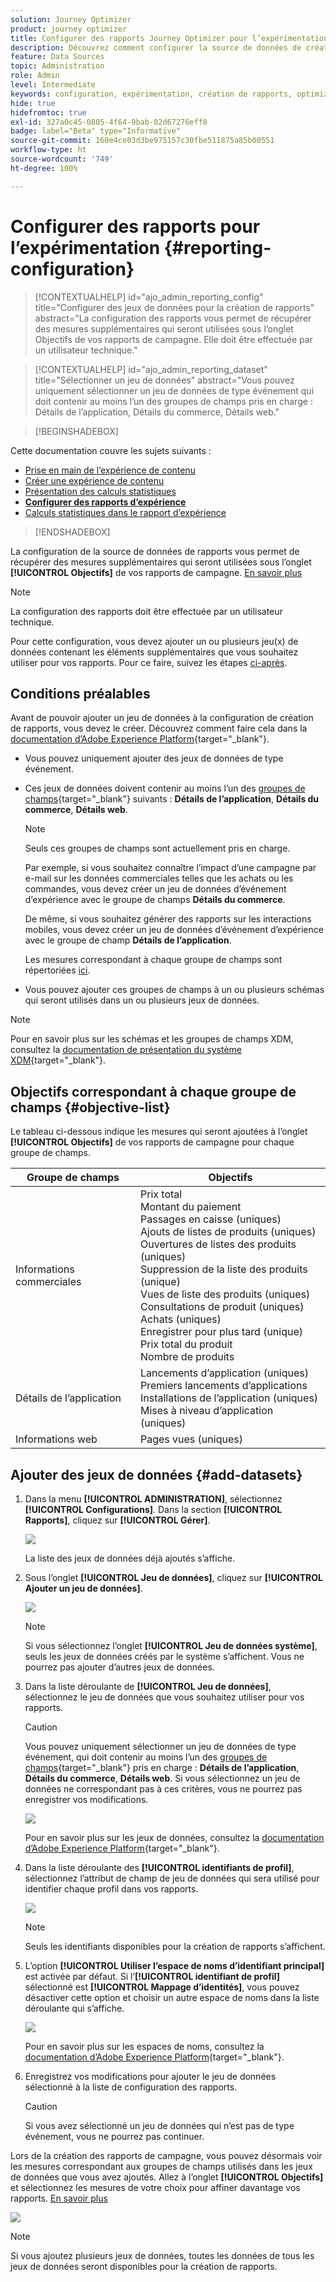 ```yaml
---
solution: Journey Optimizer
product: journey optimizer
title: Configurer des rapports Journey Optimizer pour l’expérimentation
description: Découvrez comment configurer la source de données de création des rapports
feature: Data Sources
topic: Administration
role: Admin
level: Intermediate
keywords: configuration, expérimentation, création de rapports, optimizer
hide: true
hidefromtoc: true
exl-id: 327a0c45-0805-4f64-9bab-02d67276eff8
badge: label="Beta" type="Informative"
source-git-commit: 160e4ce03d3be975157c30fbe511875a85b00551
workflow-type: ht
source-wordcount: '749'
ht-degree: 100%

---
```


# Configurer des rapports pour l’expérimentation {#reporting-configuration}

>[!CONTEXTUALHELP]
>id="ajo_admin_reporting_config"
>title="Configurer des jeux de données pour la création de rapports"
>abstract="La configuration des rapports vous permet de récupérer des mesures supplémentaires qui seront utilisées sous l’onglet Objectifs de vos rapports de campagne. Elle doit être effectuée par un utilisateur technique."

>[!CONTEXTUALHELP]
>id="ajo_admin_reporting_dataset"
>title="Sélectionner un jeu de données"
>abstract="Vous pouvez uniquement sélectionner un jeu de données de type événement qui doit contenir au moins l’un des groupes de champs pris en charge : Détails de l’application, Détails du commerce, Détails web."

>[!BEGINSHADEBOX]

Cette documentation couvre les sujets suivants :

* [Prise en main de l’expérience de contenu](get-started-experiment.md)
* [Créer une expérience de contenu](content-experiment.md)
* [Présentation des calculs statistiques](experiment-calculations.md)
* **[Configurer des rapports d’expérience](reporting-configuration.md)**
* [Calculs statistiques dans le rapport d’expérience](experiment-report-calculations.md)

>[!ENDSHADEBOX]

<!--The reporting data source configuration allows you to define a connection to a system in order to retrieve additional information that will be used in your reports.-->

La configuration de la source de données de rapports vous permet de récupérer des mesures supplémentaires qui seront utilisées sous l’onglet **[!UICONTROL Objectifs]** de vos rapports de campagne. [En savoir plus](content-experiment.md#objectives-global)

>[!NOTE]
>
>La configuration des rapports doit être effectuée par un utilisateur technique. <!--Rights?-->

Pour cette configuration, vous devez ajouter un ou plusieurs jeu(x) de données contenant les éléments supplémentaires que vous souhaitez utiliser pour vos rapports. Pour ce faire, suivez les étapes [ci-après](#add-datasets).

<!--
➡️ [Discover this feature in video](#video)
-->

## Conditions préalables


Avant de pouvoir ajouter un jeu de données à la configuration de création de rapports, vous devez le créer. Découvrez comment faire cela dans la [documentation d’Adobe Experience Platform](https://experienceleague.adobe.com/docs/experience-platform/catalog/datasets/user-guide.html?lang=fr#create){target="_blank"}.

* Vous pouvez uniquement ajouter des jeux de données de type événement.

* Ces jeux de données doivent contenir au moins l’un des [groupes de champs](https://experienceleague.adobe.com/docs/experience-platform/xdm/tutorials/create-schema-ui.html?lang=fr#field-group){target="_blank"} suivants : **Détails de l’application**, **Détails du commerce**, **Détails web**.

   >[!NOTE]
   >
   >Seuls ces groupes de champs sont actuellement pris en charge.

   Par exemple, si vous souhaitez connaître l’impact d’une campagne par e-mail sur les données commerciales telles que les achats ou les commandes, vous devez créer un jeu de données d’événement d’expérience avec le groupe de champs **Détails du commerce**.

   De même, si vous souhaitez générer des rapports sur les interactions mobiles, vous devez créer un jeu de données d’événement d’expérience avec le groupe de champ **Détails de l’application**.

   Les mesures correspondant à chaque groupe de champs sont répertoriées [ici](#objective-list).

* Vous pouvez ajouter ces groupes de champs à un ou plusieurs schémas qui seront utilisés dans un ou plusieurs jeux de données.

>[!NOTE]
>
>Pour en savoir plus sur les schémas et les groupes de champs XDM, consultez la [documentation de présentation du système XDM](https://experienceleague.adobe.com/docs/experience-platform/xdm/home.html?lang=fr){target="_blank"}.

## Objectifs correspondant à chaque groupe de champs {#objective-list}

Le tableau ci-dessous indique les mesures qui seront ajoutées à l’onglet **[!UICONTROL Objectifs]** de vos rapports de campagne pour chaque groupe de champs.

| Groupe de champs | Objectifs |
|--- |--- |
| Informations commerciales | Prix total<br>Montant du paiement<br>Passages en caisse (uniques)<br>Ajouts de listes de produits (uniques)<br>Ouvertures de listes des produits (uniques)<br>Suppression de la liste des produits (unique)<br>Vues de liste des produits (uniques)<br>Consultations de produit (uniques)<br>Achats (uniques)<br>Enregistrer pour plus tard (unique)<br>Prix total du produit<br>Nombre de produits |
| Détails de l’application | Lancements d’application (uniques)<br>Premiers lancements d’applications<br>Installations de l’application (uniques)<br>Mises à niveau d’application (uniques) |
| Informations web | Pages vues (uniques) |

## Ajouter des jeux de données {#add-datasets}

1. Dans la menu **[!UICONTROL ADMINISTRATION]**, sélectionnez **[!UICONTROL Configurations]**. Dans la section **[!UICONTROL Rapports]**, cliquez sur **[!UICONTROL Gérer]**.

   ![](assets/reporting-config-menu.png)

   La liste des jeux de données déjà ajoutés s’affiche.

1. Sous l’onglet **[!UICONTROL Jeu de données]**, cliquez sur **[!UICONTROL Ajouter un jeu de données]**.

   ![](assets/reporting-config-add.png)

   >[!NOTE]
   >
   >Si vous sélectionnez l’onglet **[!UICONTROL Jeu de données système]**, seuls les jeux de données créés par le système s’affichent. Vous ne pourrez pas ajouter d’autres jeux de données.

1. Dans la liste déroulante de **[!UICONTROL Jeu de données]**, sélectionnez le jeu de données que vous souhaitez utiliser pour vos rapports.

   >[!CAUTION]
   >
   >Vous pouvez uniquement sélectionner un jeu de données de type événement, qui doit contenir au moins l’un des [groupes de champs](https://experienceleague.adobe.com/docs/experience-platform/xdm/tutorials/create-schema-ui.html?lang=fr#field-group){target="_blank"} pris en charge : **Détails de l’application**, **Détails du commerce**, **Détails web**. Si vous sélectionnez un jeu de données ne correspondant pas à ces critères, vous ne pourrez pas enregistrer vos modifications.

   ![](assets/reporting-config-datasets.png)

   Pour en savoir plus sur les jeux de données, consultez la [documentation d’Adobe Experience Platform](https://experienceleague.adobe.com/docs/experience-platform/catalog/datasets/overview.html?lang=fr){target="_blank"}.

1. Dans la liste déroulante des **[!UICONTROL identifiants de profil]**, sélectionnez l’attribut de champ de jeu de données qui sera utilisé pour identifier chaque profil dans vos rapports.

   ![](assets/reporting-config-profile-id.png)

   >[!NOTE]
   >
   >Seuls les identifiants disponibles pour la création de rapports s’affichent.

1. L’option **[!UICONTROL Utiliser l’espace de noms d’identifiant principal]** est activée par défaut. Si l’**[!UICONTROL identifiant de profil]** sélectionné est **[!UICONTROL Mappage d’identités]**, vous pouvez désactiver cette option et choisir un autre espace de noms dans la liste déroulante qui s’affiche.

   ![](assets/reporting-config-namespace.png)

   Pour en savoir plus sur les espaces de noms, consultez la [documentation d’Adobe Experience Platform](https://experienceleague.adobe.com/docs/experience-platform/identity/namespaces.html?lang=fr){target="_blank"}.

1. Enregistrez vos modifications pour ajouter le jeu de données sélectionné à la liste de configuration des rapports.

   >[!CAUTION]
   >
   >Si vous avez sélectionné un jeu de données qui n’est pas de type événement, vous ne pourrez pas continuer.

Lors de la création des rapports de campagne, vous pouvez désormais voir les mesures correspondant aux groupes de champs utilisés dans les jeux de données que vous avez ajoutés. Allez à l’onglet **[!UICONTROL Objectifs]** et sélectionnez les mesures de votre choix pour affiner davantage vos rapports. [En savoir plus](content-experiment.md#objectives-global)

![](assets/reporting-config-objectives.png)

>[!NOTE]
>
>Si vous ajoutez plusieurs jeux de données, toutes les données de tous les jeux de données seront disponibles pour la création de rapports.

<!--
## How-to video {#video}

Understand how to configure Experience Platform reporting data sources.

>[!VIDEO]()
-->
